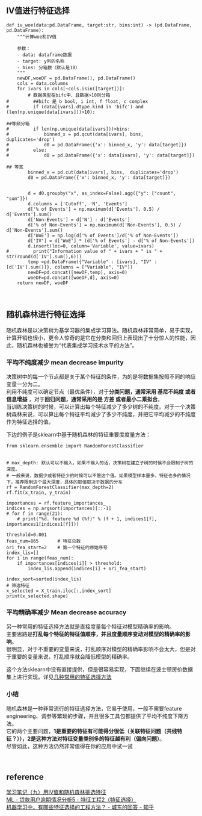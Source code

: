 ## IV值进行特征选择
```
def iv_woe(data:pd.DataFrame, target:str, bins:int) -> (pd.DataFrame, pd.DataFrame):
    """计算woe和IV值
    
    参数：
    - data: dataframe数据
    - target: y列的名称
    - bins: 分箱数（默认是10）
    """
    newDF,woeDF = pd.DataFrame(), pd.DataFrame()
    cols = data.columns
    for ivars in cols[~cols.isin([target])]:
        # 数据类型在bifc中、且数据>10则分箱
#         ##bifc 是 b bool, i int, f float, c complex
#         if (data[ivars].dtype.kind in 'bifc') and (len(np.unique(data[ivars]))>10):

##等频分箱
#         if len(np.unique(data[ivars]))>bins:
#             binned_x = pd.qcut(data[ivars], bins,  duplicates='drop')
#             d0 = pd.DataFrame({'x': binned_x, 'y': data[target]})
#         else:
#             d0 = pd.DataFrame({'x': data[ivars], 'y': data[target]})

## 等宽
        binned_x = pd.cut(data[ivars], bins,  duplicates='drop')
        d0 = pd.DataFrame({'x': binned_x, 'y': data[target]})
    
        
        d = d0.groupby("x", as_index=False).agg({"y": ["count", "sum"]})
        d.columns = ['Cutoff', 'N', 'Events']
        d['% of Events'] = np.maximum(d['Events'], 0.5) / d['Events'].sum()
        d['Non-Events'] = d['N'] - d['Events']
        d['% of Non-Events'] = np.maximum(d['Non-Events'], 0.5) / d['Non-Events'].sum()
        d['WoE'] = np.log(d['% of Events']/d['% of Non-Events'])
        d['IV'] = d['WoE'] * (d['% of Events'] - d['% of Non-Events'])
        d.insert(loc=0, column='Variable', value=ivars)
#         print("Information value of " + ivars + " is " + str(round(d['IV'].sum(),6)))
        temp =pd.DataFrame({"Variable" : [ivars], "IV" : [d['IV'].sum()]}, columns = ["Variable", "IV"])
        newDF=pd.concat([newDF,temp], axis=0)
        woeDF=pd.concat([woeDF,d], axis=0)
    return newDF, woeDF
```


&nbsp;
##  随机森林进行特征选择
随机森林是以决策树为基学习器的集成学习算法。随机森林非常简单，易于实现，计算开销也很小，更令人惊奇的是它在分类和回归上表现出了十分惊人的性能，因此，随机森林也被誉为“代表集成学习技术水平的方法”。  

### 平均不纯度减少 mean decrease impurity
决策树中的每一个节点都是关于某个特征的条件，为的是将数据集按照不同的响应变量一分为二。  
利用不纯度可以确定节点（最优条件），对于**分类问题，通常采用 基尼不纯度 或者 信息增益** ，对于**回归问题，通常采用的是 方差 或者最小二乘拟合**。  
当训练决策树的时候，可以计算出每个特征减少了多少树的不纯度。对于一个决策树森林来说，可以算出每个特征平均减少了多少不纯度，并把它平均减少的不纯度作为特征选择的值。

下边的例子是sklearn中基于随机森林的特征重要度度量方法：

```
from sklearn.ensemble import RandomForestClassifier


# max_depth: 默认可以不输入，如果不输入的话，决策树在建立子树的时候不会限制子树的深度。
# 一般来说，数据少或者特征少的时候可以不管这个值。如果模型样本量多，特征也多的情况下，推荐限制这个最大深度，具体的取值取决于数据的分布
rf = RandomForestClassifier(max_depth=2)
rf.fit(x_train, y_train)

importances = rf.feature_importances_
indices = np.argsort(importances)[::-1]
# for f in range(21):  
    # print("%d. feature %d (%f)" % (f + 1, indices1[f], importances1[indices1[f]]))  

threshold=0.001
feas_num=865       # 特征总数
ori_fea_start=2    # 第一个特征的原始序号
index_lis=[]
for i in range(feas_num):
    if importances[indices[i]] > threshold:
        index_lis.append(indices[i] + ori_fea_start)
    
index_sort=sorted(index_lis)
# 筛选特征
x_selected = X_train.iloc[:,index_sort]
print(x_selected.shape)
```

### 平均精确率减少 Mean decrease accuracy
另一种常用的特征选择方法就是直接度量每个特征对模型精确率的影响。  
主要思路是**打乱每个特征的特征值顺序，并且度量顺序变动对模型的精确率的影响**。  
很明显，对于不重要的变量来说，打乱顺序对模型的精确率影响不会太大，但是对于重要的变量来说，打乱顺序就会降低模型的精确率。

这个方法sklearn中没有直接提供，但是很容易实现，下面继续在波士顿房价数据集上进行实现。详见[几种常用的特征选择方法](https://blog.csdn.net/LY_ysys629/article/details/53641569)


### 小结
随机森林是一种非常流行的特征选择方法，它易于使用，一般不需要feature engineering、调参等繁琐的步骤，并且很多工具包都提供了平均不纯度下降方法。  
它的两个主要问题，**1是重要的特征有可能得分很低（关联特征问题（共线特征？）），2是这种方法对特征变量类别多的特征越有利（偏向问题）**。  
尽管如此，这种方法仍然非常值得在你的应用中试一试

&nbsp;
## reference
[学习笔记（九）用IV值和随机森林挑选特征](https://blog.csdn.net/zhangyunpeng0922/article/details/84591046)  
[ML - 贷款用户逾期情况分析5 - 特征工程2（特征选择）](https://blog.csdn.net/a786150017/article/details/84573202)  
[机器学习中，有哪些特征选择的工程方法？ - 城东的回答 - 知乎](https://www.zhihu.com/question/28641663/answer/110165221)

